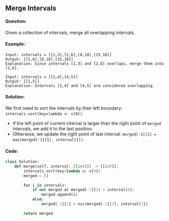 ## Merge Intervals



#### Question:

Given a collection of intervals, merge all overlapping intervals.



#### Example:

```pseudocode
Input: intervals = [[1,3],[2,6],[8,10],[15,18]]
Output: [[1,6],[8,10],[15,18]]
Explanation: Since intervals [1,3] and [2,6] overlaps, merge them into [1,6].
```

```pseudocode
Input: intervals = [[1,4],[4,5]]
Output: [[1,5]]
Explanation: Intervals [1,4] and [4,5] are considered overlapping.
```



#### Solution:

We first need to sort the intervals by their left boundary: `intervals.sort(key=lambda x: x[0])`.

- If the left point of current interval is larger than the right point of `merged` intervals, we add it to the last position.
- Otherwise, we update the right point of last interval: `merged[-1][1] = max(merged[-1][1], interval[1])`.



#### Code:

```python
class Solution:
    def merge(self, interval: [[int]]) -> [[int]]:
        intervals.sort(key=lambda x: x[0])
        merged = []
        
        for i in intervals:
            if not merged or merged[-1][1] < interval[0]:
                merged.append(i)
            else:
                merged[-1][1] = max(merged[-1][1], interval[1])
                
        return merged
```

